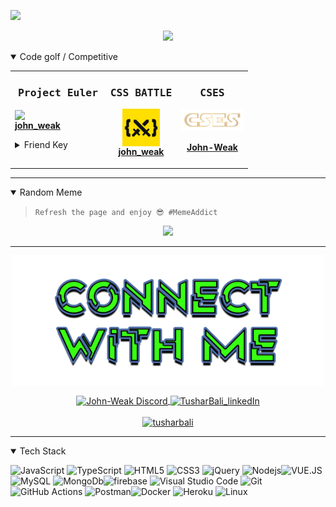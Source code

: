 <!-- Visitor Count -->

![](https://visitor-badge.glitch.me/badge?page_id=John-Weak.visitor-badge)

<!-- Visitor Count -->

<!-- Techie Banner -->
<p align="center">
  <img src="https://readme-typing-svg.herokuapp.com?color=%2339FF14&size=30&center=true&vCenter=true&width=550&height=70&lines=Hello+Friend+s1e1.mkv+%F0%9F%91%8B;People+know+me+as+John-Weak+%F0%9F%92%BE;Techie+%F0%9F%92%BB;Full+Stack+Developer+%F0%9F%93%81" >
</p>
<!-- Techie Banner -->

<!-- Showcase -->
<details open>
<summary>Code golf / Competitive</summary>
  <table align="center">
    <tr>
    <td valign="top" width="40%"><samp><h3 align="center">Project Euler</h3></samp>
        <a href="https://projecteuler.net/profile/John-Weak.png">
           <img align="center" src="https://projecteuler.net/profile/John-Weak.png" ><br>
          <b> john_weak</b>
        </a>
        </p>    
<details>
<summary>Friend Key</summary>

###### `1564133_DS6gi9EPyyka1W7LvKtVAVTByJK7Aumb`

</details>
        </p>
      </td>
      <td valign="top" width="30%"><samp><h3 align="center">CSS BATTLE</h3></samp>
        <p align="center">
        <a href="https://cssbattle.dev/player/john_weak">
           <img align="center" src="./public/images/css_battle.png" ><br>
          <b> john_weak</b>
        </a>
        </p>
      </td>
      <td valign="top" width="30%"><samp><h3 align="center">CSES</h3></samp>
        <p align="center">
          <a href="https://cses.fi/user/21801">
             <img align="center" src="./public/images/cses.png" ><br><br>
             <b>John-Weak</b>
           </a>
        </p>
      </td>
    </tr>
  </table>
</details>
<!-- Showcase -->

---

<details open>

> `Refresh the page and enjoy 😎 #MemeAddict`

<summary>Random Meme</summary>

<p align="center">
  <img src="https://memeapi-thorved.herokuapp.com/meme/ProgrammerHumor" width="auto" height="400" 
  
  >
</p>
</details>

---

<!-- ----------- CONNECT WITH ME SECTION ------------ -->
<p align="center">
<a href="https://discordapp.com/users/333286497769881600">
<img align="center" src="./public/images/connect.png" alt="John-Weak Discord"/>
</p>
<p align="center">
<!-- Discord -->
<a href="https://discordapp.com/users/333286497769881600">
<img align="center" src="https://img.shields.io/badge/Discord-7289DA?style=for-the-badge&logo=discord&logoColor=white" alt="John-Weak Discord"/>
</a>
<!-- LinkedIn -->
<a href="https://www.linkedin.com/in/tushar-bali-47752a113/">
<img align="center" src="https://img.shields.io/badge/LinkedIn-0077B5?style=for-the-badge&logo=linkedin&logoColor=white" alt="TusharBali_linkedIn"/>
</a>
<br>
<br>
<!-- Twitter -->
<a href="https://twitter.com/tusharbali" target="blank"><img src="https://img.shields.io/twitter/follow/tusharbali?logo=twitter&style=for-the-badge" alt="tusharbali" /></a>
</p>

---

<!-- ----------- TECH STACK SECTION ------------ -->
<details open>

<summary>Tech Stack</summary>
  
![JavaScript](https://img.shields.io/badge/javascript-%23323330.svg?style=for-the-badge&logo=javascript&logoColor=%23F7DF1E) ![TypeScript](https://img.shields.io/badge/Typescript-%23323330.svg?style=for-the-badge&logo=Typescript&logoColor=%23F7DF1E)
![HTML5](https://img.shields.io/badge/html5-%23E34F26.svg?style=for-the-badge&logo=html5&logoColor=white) ![CSS3](https://img.shields.io/badge/css3-%231572B6.svg?style=for-the-badge&logo=css3&logoColor=white) ![jQuery](https://img.shields.io/badge/jquery-%230769AD.svg?style=for-the-badge&logo=jquery&logoColor=white) ![Nodejs](https://img.shields.io/badge/Nodejs-%23092E20.svg?style=for-the-badge&logo=Node.js&logoColor=white)![VUE.JS](https://img.shields.io/badge/vue.js-%2320232a.svg?style=for-the-badge&logo=vue.js&logoColor=%2361DAFB) ![MySQL](https://img.shields.io/badge/mysql-%2300f.svg?style=for-the-badge&logo=mysql&logoColor=white) ![MongoDb](https://img.shields.io/badge/MongoDb-%2300f.svg?style=for-the-badge&logo=MongoDb&logoColor=white)![firebase](https://img.shields.io/badge/firebase-FCC624?style=for-the-badge&logo=firebase&logoColor=black) ![Visual Studio Code](https://img.shields.io/badge/Visual%20Studio%20Code-0078d7.svg?style=for-the-badge&logo=visual-studio-code&logoColor=white) ![Git](https://img.shields.io/badge/git-%23F05033.svg?style=for-the-badge&logo=git&logoColor=white) ![GitHub Actions](https://img.shields.io/badge/githubactions-%232671E5.svg?style=for-the-badge&logo=githubactions&logoColor=white) ![Postman](https://img.shields.io/badge/Postman-FF6C37?style=for-the-badge&logo=postman&logoColor=white)![Docker](https://img.shields.io/badge/docker-%230db7ed.svg?style=for-the-badge&logo=docker&logoColor=white) ![Heroku](https://img.shields.io/badge/heroku-%23430098.svg?style=for-the-badge&logo=heroku&logoColor=white) ![Linux](https://img.shields.io/badge/Linux-FCC624?style=for-the-badge&logo=linux&logoColor=black)

</details>
<!-- ----------- TECH STACK SECTION END------------ -->
